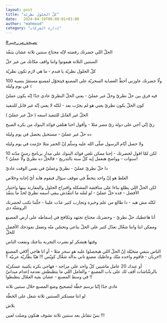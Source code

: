 ```yaml
---
layout: post
title: "كلّ الحلول نظريّة"
date:   2024-04-10T00:00:01+03:00
author: "mahmoud"
category: "إدارة الشركات"
---
```



[<u>\#نصيحة\_من\_خبير</u>](https://www.facebook.com/hashtag/%D9%86%D8%B5%D9%8A%D8%AD%D8%A9_%D9%85%D9%86_%D8%AE%D8%A8%D9%8A%D8%B1?__eep__=6&__cft__%5b0%5d=AZWxTAjYc84xMxagAuSk8h1lI2IhCOnJbJ7oVqe-E3JT6DnHc2Iz_wV6MToGELoqzmyipOsakYBunm2C3MTwY67QVcaEl3BHuKdLdEJtD6BlQyk2o7xsvRENeytZSjLwv82YBrCLi0sxKS2SFDzDcW683lLhjd3dAu_pcXGAh88G_w&__tn__=*NK-R)




الحلّ اللي حضرتك رفضته لإنّه محتاج سنتين تلاتة عشان
يتنفّذ

السنتين التلاتة هيفوتوا وانتا واقف مكانك من غير
حلّ




كلّ الحلول نظريّة يا فندم - ما هي لازم تكون نظريّة

ولّا حضرتك عاوزني أحطّ العصاية السحريّة على المصنع فيتحوّل
لمصنع مستقرّ بنسبة 100 ٪ في يوم وليلة




فيه فرق بين حلّ نظريّ وحلّ غير عمليّ - يعني الحلّ النظريّ عادي
جدّا إنّه يكون عمليّ

كون الحلّ يكون نظريّ يعني هو لم يجرّب بعد - لكنّه لا يعني
إنّه غير قابل للتنفيذ




الحلّ غير القابل للتنفيذ اسمه ( حلّ غير عمليّ )

زيّ إنّي آجي على دولة زيّ مصر مثلا - وأقول احنا هنلغي فوائد
البنوك من بكره الصبح

ده حلّ غير عمليّ - مستحيل يحصل في يوم وليلة

ولا حصل أيّام الرسول صلّى الله عليه وسلّم إنّ الخمر مثلا
حرّمت في يوم وليلة




لكن لمّا اقول لحضرتك - إحنا ممكن نلغي فوائد البنوك على
مدار برنامج زمنيّ مدّته 10 سنوات - وواضح هنعمل إيه كلّ سنة بالتدريج - فالحلّ
ده نظريّ ولّا عمليّ ؟!

دا حلّ نظريّ عمليّ - نظريّ وعمليّ في نفس الوقت عاديّ




الغلط هو إنّ واحد يتحطّ في موقف سؤال فيقوم هابد أيّ إجابة
وخلاص




لكن الحلّ اللي يطلع بناءا على مناقشة المشكلة واقتراح
الحلول والمقارنة بينها واختيار الأفضل - فده حلّ عمليّ - لو لسّه ما اتنفّذش
يبقى اسمه نظريّ لحدّ ما يتنفّذ

لكنّه مش هبد - دا طالع من علم وخبرة وتجارب كتير عدّت
علينا - خلّتنا نكتب لحضرتك الروشتّة دي




أنا هاعطيك حلّ نظريّ - وحضرتك محتاج تجتهد وتكافح في إسقاطه
على أرض المصنع

وممكن انتا وانتا شغّال تعدّل كتير على الحلّ بتاعي وتحسّن منّه
وتعمل نموذجك الأفضل للحلّ

وقتها هتشكر لو نشرت التجربة بتاعتك ونفعت الناس




الناس بتبقى متخيّلة إنّ الحلّ اللي هيحصلوا عليه هو سحر
مثلا - أو انا هاجي ألاقي المصنع خربان - فأقوم واخده منّك وعاطيك مصنع تاني
بداله شغّال كويّس !!! هيّا بطّاريّة عربيّة ؟!!




أو عندك 20 عامل ماشيين كلّ واحد على مزاجه - فهاجي بكره
بكتيبة عسكريّة بالرشّاشات أقف لك على باب المصنع - والعامل اللي ما يتظبطش
نعدمه إعدام ميدانيّ في وسط المصنع - عشان بقية العمّال يتظبطوا !!




عادي جدّا إنّنا نرسم خطّة لتصحيح وضع المصنع خلال سنتين
تلاتة

لو انتا مستكتر السنتين تلاتة شغل على الخطّة

بلاش

بسّ نتقابل بعد سنتين تلاتة نشوف هتكون وصلت لفين
!!!
